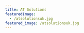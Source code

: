 ```yaml
---
title: AT Solutions
featuredImage:
  - /atsolutionsuk.jpg
featured_image: /atsolutionsuk.jpg
---
```



